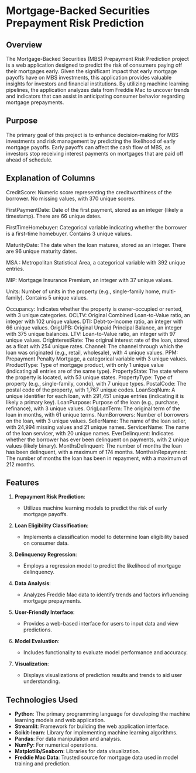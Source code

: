 # Mortgage-Backed Securities Prepayment Risk Prediction

## Overview

The Mortgage-Backed Securities (MBS) Prepayment Risk Prediction project is a web application designed to predict the risk of consumers paying off their mortgages early. Given the significant impact that early mortgage payoffs have on MBS investments, this application provides valuable insights for investors and financial institutions. By utilizing machine learning pipelines, the application analyzes data from Freddie Mac to uncover trends and indicators that can assist in anticipating consumer behavior regarding mortgage prepayments.

## Purpose

The primary goal of this project is to enhance decision-making for MBS investments and risk management by predicting the likelihood of early mortgage payoffs. Early payoffs can affect the cash flow of MBS, as investors stop receiving interest payments on mortgages that are paid off ahead of schedule. 

## Explanation of Columns

CreditScore: Numeric score representing the creditworthiness of the borrower. No missing values, with 370 unique scores.

FirstPaymentDate: Date of the first payment, stored as an integer (likely a timestamp). There are 66 unique dates.

FirstTimeHomebuyer: Categorical variable indicating whether the borrower is a first-time homebuyer. Contains 3 unique values.

MaturityDate: The date when the loan matures, stored as an integer. There are 96 unique maturity dates.

MSA : Metropolitan Statistical Area, a categorical variable with 392 unique entries.

MIP: Mortgage Insurance Premium, an integer with 37 unique values.

Units: Number of units in the property (e.g., single-family home, multi-family). Contains 5 unique values.

Occupancy: Indicates whether the property is owner-occupied or rented, with 3 unique categories.
OCLTV: Original Combined Loan-to-Value ratio, an integer with 102 unique values.
DTI: Debt-to-Income ratio, an integer with 66 unique values.
OrigUPB: Original Unpaid Principal Balance, an integer with 375 unique balances.
LTV: Loan-to-Value ratio, an integer with 97 unique values.
OrigInterestRate: The original interest rate of the loan, stored as a float with 254 unique rates.
Channel: The channel through which the loan was originated (e.g., retail, wholesale), with 4 unique values.
PPM: Prepayment Penalty Mortgage, a categorical variable with 3 unique values.
ProductType: Type of mortgage product, with only 1 unique value (indicating all entries are of the same type).
PropertyState: The state where the property is located, with 53 unique states.
PropertyType: Type of property (e.g., single-family, condo), with 7 unique types.
PostalCode: The postal code of the property, with 1,767 unique codes.
LoanSeqNum: A unique identifier for each loan, with 291,451 unique entries (indicating it is likely a primary key).
LoanPurpose: Purpose of the loan (e.g., purchase, refinance), with 3 unique values.
OrigLoanTerm: The original term of the loan in months, with 61 unique terms.
NumBorrowers: Number of borrowers on the loan, with 3 unique values.
SellerName: The name of the loan seller, with 24,994 missing values and 21 unique names.
ServicerName: The name of the loan servicer, with 20 unique names.
EverDelinquent: Indicates whether the borrower has ever been delinquent on payments, with 2 unique values (likely binary).
MonthsDelinquent: The number of months the loan has been delinquent, with a maximum of 174 months.
MonthsInRepayment: The number of months the loan has been in repayment, with a maximum of 212 months.

## Features

1. **Prepayment Risk Prediction**:
   - Utilizes machine learning models to predict the risk of early mortgage payoffs.

2. **Loan Eligibility Classification**:
   - Implements a classification model to determine loan eligibility based on consumer data.

3. **Delinquency Regression**:
   - Employs a regression model to predict the likelihood of mortgage delinquency.

4. **Data Analysis**:
   - Analyzes Freddie Mac data to identify trends and factors influencing mortgage prepayments.

5. **User-Friendly Interface**:
   - Provides a web-based interface for users to input data and view predictions.

6. **Model Evaluation**:
   - Includes functionality to evaluate model performance and accuracy.

7. **Visualization**:
   - Displays visualizations of prediction results and trends to aid user understanding.

## Technologies Used

- **Python**: The primary programming language for developing the machine learning models and web application.
- **Streamlit**: Framework for building the web application interface.
- **Scikit-learn**: Library for implementing machine learning algorithms.
- **Pandas**: For data manipulation and analysis.
- **NumPy**: For numerical operations.
- **Matplotlib/Seaborn**: Libraries for data visualization.
- **Freddie Mac Data**: Trusted source for mortgage data used in model training and prediction.
